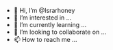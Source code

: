 - 👋 Hi, I’m @Israrhoney
- 👀 I’m interested in ...
- 🌱 I’m currently learning ...
- 💞️ I’m looking to collaborate on ...
- 📫 How to reach me ...

<!---
Israrhoney/Israrhoney is a ✨ special ✨ repository because its `README.md` (this file) appears on your GitHub profile.
You can click the Preview link to take a look at your changes.
--->
